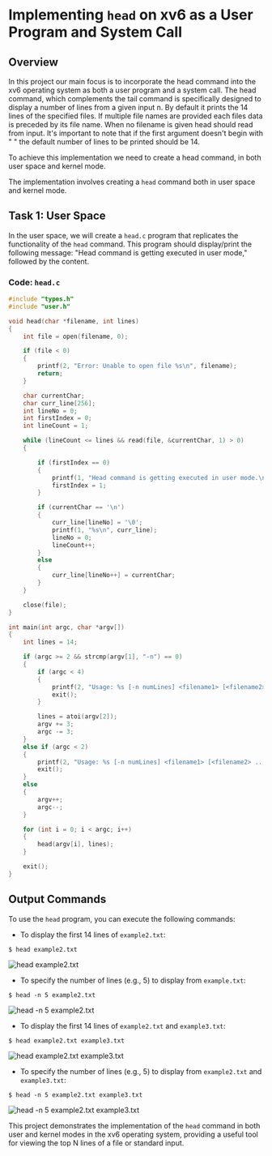 # Implementing `head` on xv6 as a User Program and System Call

## Overview

In this project our main focus is to incorporate the head command into the xv6 operating system as both a user program and a system call. The head command, which complements the tail command is specifically designed to display a number of lines from a given input n. By default it prints the 14 lines of the specified files. If multiple file names are provided each files data is preceded by its file name. When no filename is given head should read from input. It's important to note that if the first argument doesn't begin with " " the default number of lines to be printed should be 14.

To achieve this implementation we need to create a head command, in both user space and kernel mode.

The implementation involves creating a `head` command both in user space and kernel mode.

## Task 1: User Space

In the user space, we will create a `head.c` program that replicates the functionality of the `head` command. This program should display/print the following message: "Head command is getting executed in user mode," followed by the content.

### Code: `head.c`

```c
#include "types.h"
#include "user.h"

void head(char *filename, int lines)
{
    int file = open(filename, 0);

    if (file < 0)
    {
        printf(2, "Error: Unable to open file %s\n", filename);
        return;
    }

    char currentChar;
    char curr_line[256];
    int lineNo = 0;
    int firstIndex = 0;
    int lineCount = 1;

    while (lineCount <= lines && read(file, &currentChar, 1) > 0)
    {

        if (firstIndex == 0)
        {
            printf(1, "Head command is getting executed in user mode.\n");
            firstIndex = 1;
        }

        if (currentChar == '\n')
        {
            curr_line[lineNo] = '\0';
            printf(1, "%s\n", curr_line);
            lineNo = 0;
            lineCount++;
        }
        else
        {
            curr_line[lineNo++] = currentChar;
        }
    }

    close(file);
}

int main(int argc, char *argv[])
{
    int lines = 14;

    if (argc >= 2 && strcmp(argv[1], "-n") == 0)
    {
        if (argc < 4)
        {
            printf(2, "Usage: %s [-n numLines] <filename1> [<filename2> ...]\n", argv[0]);
            exit();
        }

        lines = atoi(argv[2]);
        argv += 3;
        argc -= 3;
    }
    else if (argc < 2)
    {
        printf(2, "Usage: %s [-n numLines] <filename1> [<filename2> ...]\n", argv[0]);
        exit();
    }
    else
    {
        argv++;
        argc--;
    }

    for (int i = 0; i < argc; i++)
    {
        head(argv[i], lines);
    }

    exit();
}
```

## Output Commands

To use the `head` program, you can execute the following commands:

- To display the first 14 lines of `example2.txt`:

```shell
$ head example2.txt
```

![head example2.txt](<images/head example2.txt.png>)

- To specify the number of lines (e.g., 5) to display from `example.txt`:

```shell
$ head -n 5 example2.txt
```

![head -n 5 example2.txt](<images/head -n.png>)

- To display the first 14 lines of `example2.txt` and `example3.txt`:

```shell
$ head example2.txt example3.txt
```

![head example2.txt example3.txt](<images/head multifiles.png>)

- To specify the number of lines (e.g., 5) to display from `example2.txt` and `example3.txt`:

```shell
$ head -n 5 example2.txt example3.txt
```

![head -n 5 example2.txt example3.txt](<images/head -n multifiles.png>)

This project demonstrates the implementation of the `head` command in both user and kernel modes in the xv6 operating system, providing a useful tool for viewing the top N lines of a file or standard input.

